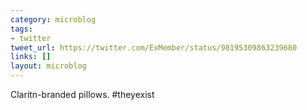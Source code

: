 ```yaml
---
category: microblog
tags:
- twitter
tweet_url: https://twitter.com/ExMember/status/98195309863239680
links: []
layout: microblog
---
```

Claritn-branded pillows. #theyexist
